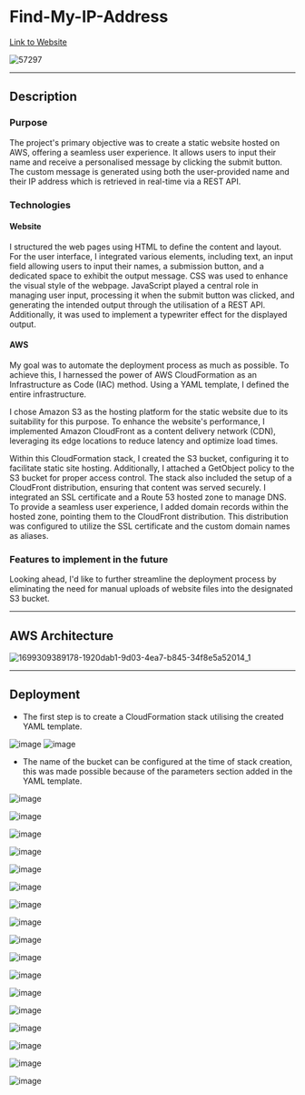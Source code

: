 # Find-My-IP-Address
[Link to Website](https://azr11.com/)

![57297](https://github.com/AzharR11/Find-My-IP-Address/assets/51958831/08bb55f1-e5d1-4aa3-92a8-018b9aa25c68)

---
## Description
### Purpose
The project's primary objective was to create a static website hosted on AWS, offering a seamless user experience. It allows users to input their name and receive a personalised message by clicking the submit button. The custom message is generated using both the user-provided name and their IP address which is retrieved in real-time via a REST API.

### Technologies
#### Website
I structured the web pages using HTML to define the content and layout. For the user interface, I integrated various elements, including text, an input field allowing users to input their names, a submission button, and a dedicated space to exhibit the output message. CSS was used to enhance the visual style of the webpage. JavaScript played a central role in managing user input, processing it when the submit button was clicked, and generating the intended output through the utilisation of a REST API. Additionally, it was used to implement a typewriter effect for the displayed output. 

#### AWS
My goal was to automate the deployment process as much as possible. To achieve this, I harnessed the power of AWS CloudFormation as an Infrastructure as Code (IAC) method. Using a YAML template, I defined the entire infrastructure.

I chose Amazon S3 as the hosting platform for the static website due to its suitability for this purpose. To enhance the website's performance, I implemented Amazon CloudFront as a content delivery network (CDN), leveraging its edge locations to reduce latency and optimize load times.

Within this CloudFormation stack, I created the S3 bucket, configuring it to facilitate static site hosting. Additionally, I attached a GetObject policy to the S3 bucket for proper access control. The stack also included the setup of a CloudFront distribution, ensuring that content was served securely. I integrated an SSL certificate and a Route 53 hosted zone to manage DNS. To provide a seamless user experience, I added domain records within the hosted zone, pointing them to the CloudFront distribution. This distribution was configured to utilize the SSL certificate and the custom domain names as aliases.

### Features to implement in the future
Looking ahead, I'd like to further streamline the deployment process by eliminating the need for manual uploads of website files into the designated S3 bucket.

---
## AWS Architecture
![1699309389178-1920dab1-9d03-4ea7-b845-34f8e5a52014_1](https://github.com/AzharR11/Find-My-IP-Address/assets/51958831/679efe1e-22f8-45fd-a9a2-cc9073bc0816)

---
## Deployment 
* The first step is to create a CloudFormation stack utilising the created YAML template.
  
![image](https://github.com/AzharR11/Find-My-IP-Address/assets/51958831/c01c39bd-1dd5-486b-8bee-aa77a026243d)
![image](https://github.com/AzharR11/Find-My-IP-Address/assets/51958831/4b4ad059-81bc-4b2c-8079-a42c8439406a)

* The name of the bucket can be configured at the time of stack creation, this was made possible because of the parameters section added in the YAML template.
  
![image](https://github.com/AzharR11/Find-My-IP-Address/assets/51958831/a13f1330-b96c-4729-8767-a94548efd94c)

![image](https://github.com/AzharR11/Find-My-IP-Address/assets/51958831/a6b0a7cf-9744-4f16-b30b-fe0cb54f8353)

![image](https://github.com/AzharR11/Find-My-IP-Address/assets/51958831/bb7e414f-9b58-4e5b-98b7-2fed5618a77e)

![image](https://github.com/AzharR11/Find-My-IP-Address/assets/51958831/c84d7e92-a320-4767-9b2c-0bd58face1f6)

![image](https://github.com/AzharR11/Find-My-IP-Address/assets/51958831/c89f1960-004a-470c-9b72-5db51cdbb598)

![image](https://github.com/AzharR11/Find-My-IP-Address/assets/51958831/23a0c8b3-5365-434b-ab54-d6260033bd41)

![image](https://github.com/AzharR11/Find-My-IP-Address/assets/51958831/a8aa481b-043a-4689-ba60-e6c67e69cfae)

![image](https://github.com/AzharR11/Find-My-IP-Address/assets/51958831/957bf62b-2465-4f18-8f6d-1993cf684321)

![image](https://github.com/AzharR11/Find-My-IP-Address/assets/51958831/15cafca5-4c6a-47f8-a449-055083010ef9)

![image](https://github.com/AzharR11/Find-My-IP-Address/assets/51958831/3595689f-8051-4fa2-a545-5c5b8ce4eddd)

![image](https://github.com/AzharR11/Find-My-IP-Address/assets/51958831/b53214c7-7a70-49ef-9c66-b2f404f95b6e)

![image](https://github.com/AzharR11/Find-My-IP-Address/assets/51958831/f459ba78-3c87-4b7e-8b61-4a131750f0ce)

![image](https://github.com/AzharR11/Find-My-IP-Address/assets/51958831/81193d59-d6de-4d73-abce-c6ffa832ea0f)

![image](https://github.com/AzharR11/Find-My-IP-Address/assets/51958831/b9bf3a1e-80ac-4cb6-b847-d6090d3545ae)

![image](https://github.com/AzharR11/Find-My-IP-Address/assets/51958831/e0e18ddf-2f1a-4516-9314-1f2bbec37005)

![image](https://github.com/AzharR11/Find-My-IP-Address/assets/51958831/2fa049dc-bb1d-4eac-8623-5e51b2884540)

![image](https://github.com/AzharR11/Find-My-IP-Address/assets/51958831/f8c9a7ba-c02a-44c1-8d86-45146eaae78d)



